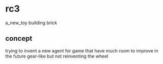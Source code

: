 # rc3
a_new_toy building brick

## concept
trying to invent a new agent for game that have much room to improve in the future
gear-like but not reinventing the wheel
